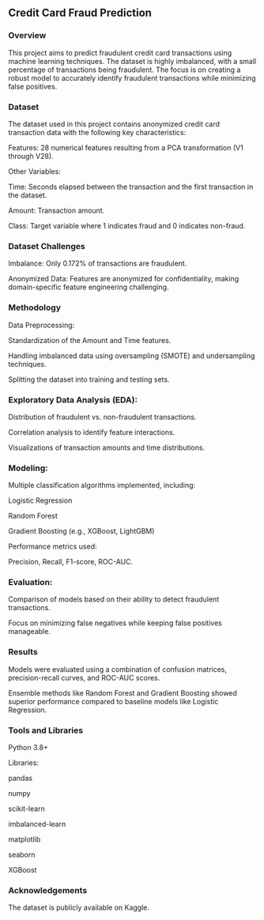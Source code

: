 ## Credit Card Fraud Prediction

### Overview

This project aims to predict fraudulent credit card transactions using machine learning techniques. The dataset is highly imbalanced, with a small percentage of transactions being fraudulent. The focus is on creating a robust model to accurately identify fraudulent transactions while minimizing false positives.

### Dataset

The dataset used in this project contains anonymized credit card transaction data with the following key characteristics:

Features: 28 numerical features resulting from a PCA transformation (V1 through V28).

Other Variables:

Time: Seconds elapsed between the transaction and the first transaction in the dataset.

Amount: Transaction amount.

Class: Target variable where 1 indicates fraud and 0 indicates non-fraud.

### Dataset Challenges

Imbalance: Only 0.172% of transactions are fraudulent.

Anonymized Data: Features are anonymized for confidentiality, making domain-specific feature engineering challenging.

### Methodology

Data Preprocessing:

Standardization of the Amount and Time features.

Handling imbalanced data using oversampling (SMOTE) and undersampling techniques.

Splitting the dataset into training and testing sets.

### Exploratory Data Analysis (EDA):

Distribution of fraudulent vs. non-fraudulent transactions.

Correlation analysis to identify feature interactions.

Visualizations of transaction amounts and time distributions.

### Modeling:

Multiple classification algorithms implemented, including:

Logistic Regression

Random Forest

Gradient Boosting (e.g., XGBoost, LightGBM)

Performance metrics used:

Precision, Recall, F1-score, ROC-AUC.

### Evaluation:

Comparison of models based on their ability to detect fraudulent transactions.

Focus on minimizing false negatives while keeping false positives manageable.

### Results

Models were evaluated using a combination of confusion matrices, precision-recall curves, and ROC-AUC scores.

Ensemble methods like Random Forest and Gradient Boosting showed superior performance compared to baseline models like Logistic Regression.

### Tools and Libraries

Python 3.8+

Libraries:

pandas

numpy

scikit-learn

imbalanced-learn

matplotlib

seaborn

XGBoost


### Acknowledgements

The dataset is publicly available on Kaggle.
